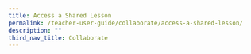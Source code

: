 ```yaml
---
title: Access a Shared Lesson
permalink: /teacher-user-guide/collaborate/access-a-shared-lesson/
description: ""
third_nav_title: Collaborate
---
```

